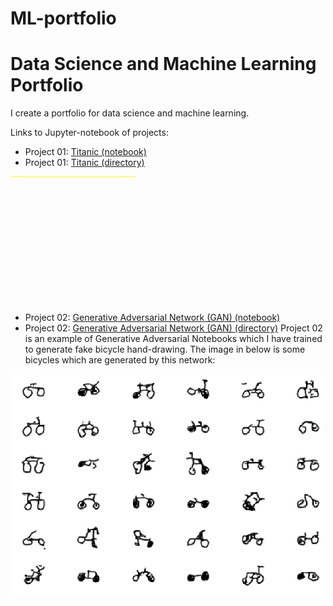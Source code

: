 # ML-portfolio
# Data Science and Machine Learning Portfolio

I create a portfolio for data science and machine learning.

Links to Jupyter-notebook of projects:
- Project 01: [Titanic (notebook)](./Project-01-Titanic/Titanic.ipynb)
- Project 01: [Titanic (directory)](./Project-01-Titanic/)

<svg height="200" width="500">
  <line x1="0" y1="0" x2="200" y2="0" style="stroke:rgb(255,255,0);stroke-width:2" />
</svg>

- Project 02: [Generative Adversarial Network (GAN) (notebook)](./Generative-Adversarial-Networks-GAN/Generative_Adversarial_Networks_GAN.ipynb)
- Project 02: [Generative Adversarial Network (GAN) (directory)](./Generative-Adversarial-Networks-GAN/)
Project 02 is an example of Generative Adversarial Notebooks which I have trained to generate fake bicycle hand-drawing. The image in below is some bicycles which are generated by this network:
<img alt="bicycles images is missing ..." src="https://github.com/javadebadi/ML-portfolio/blob/master/Project-02-Generative-Adversarial-Networks-GAN/GAN-generated-bicycles.png" width = "500">
